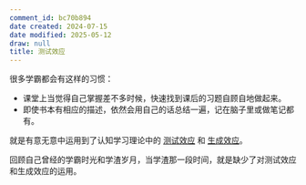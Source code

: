 ```yaml
---
comment_id: bc70b894
date created: 2024-07-15
date modified: 2025-05-12
draw: null
title: 测试效应
---
```

很多学霸都会有这样的习惯：

- 课堂上当觉得自己掌握差不多时候，快速找到课后的习题自顾自地做起来。
- 即使书本有相应的描述，依然会用自己的话总结一遍，记在脑子里或做笔记都有。

就是有意无意中运用到了认知学习理论中的 [测试效应](测试效应.md) 和 [生成效应](生成效应.md)。

回顾自己曾经的学霸时光和学渣岁月，当学渣那一段时间，就是缺少了对测试效应和生成效应的运用。
